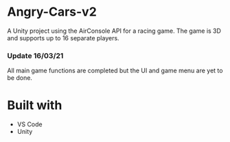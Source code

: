 # Angry-Cars-v2
A Unity project using the AirConsole API for a racing game. The game is 3D and supports up to 16 separate players.
### Update 16/03/21
All main game functions are completed but the UI and game menu are yet to be done.

# Built with
- VS Code
- Unity
